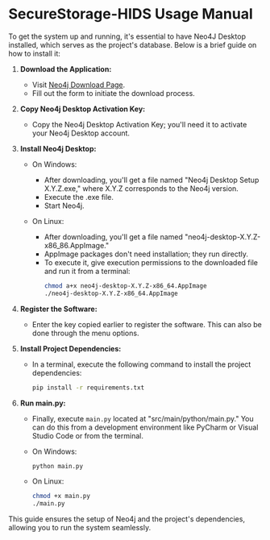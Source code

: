 # SecureStorage-HIDS Usage Manual

To get the system up and running, it's essential to have Neo4J Desktop installed, which serves as the project's database. Below is a brief guide on how to install it:

1. **Download the Application:**
   - Visit [Neo4j Download Page](https://neo4j.com/download/).
   - Fill out the form to initiate the download process.

2. **Copy Neo4j Desktop Activation Key:**
   - Copy the Neo4j Desktop Activation Key; you'll need it to activate your Neo4j Desktop account.

3. **Install Neo4j Desktop:**
   - On Windows:
     - After downloading, you'll get a file named "Neo4j Desktop Setup X.Y.Z.exe," where X.Y.Z corresponds to the Neo4j version.
     - Execute the .exe file.
     - Start Neo4j.

   - On Linux:
     - After downloading, you'll get a file named "neo4j-desktop-X.Y.Z-x86_86.AppImage."
     - AppImage packages don't need installation; they run directly.
     - To execute it, give execution permissions to the downloaded file and run it from a terminal:
       ```bash
       chmod a+x neo4j-desktop-X.Y.Z-x86_64.AppImage
       ./neo4j-desktop-X.Y.Z-x86_64.AppImage
       ```

4. **Register the Software:**
   - Enter the key copied earlier to register the software. This can also be done through the menu options.

5. **Install Project Dependencies:**
   - In a terminal, execute the following command to install the project dependencies:
     ```bash
     pip install -r requirements.txt
     ```

6. **Run main.py:**
   - Finally, execute `main.py` located at "src/main/python/main.py." You can do this from a development environment like PyCharm or Visual Studio Code or from the terminal.
   
   - On Windows:
     ```bash
     python main.py
     ```

   - On Linux:
     ```bash
     chmod +x main.py
     ./main.py
     ```

This guide ensures the setup of Neo4j and the project's dependencies, allowing you to run the system seamlessly.
